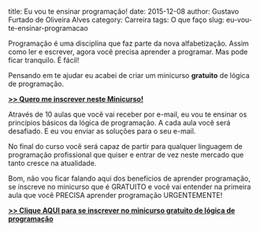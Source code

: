 title: Eu vou te ensinar programação!
date: 2015-12-08
author: Gustavo Furtado de Oliveira Alves
category: Carreira
tags: O que faço
slug: eu-vou-te-ensinar-programacao

Programação é uma disciplina que faz parte da nova alfabetização. Assim como ler e escrever, agora você precisa aprender a programar. Mas pode ficar tranquilo. É fácil!

Pensando em te ajudar eu acabei de criar um minicurso **gratuito** de lógica de programação.

**[>> Quero me inscrever neste Minicurso!]**

Através de 10 aulas que você vai receber por e-mail, eu vou te ensinar os princípios básicos da lógica de programação. A cada aula você será desafiado. E eu vou enviar as soluções para o seu e-mail.

No final do curso você será capaz de partir para qualquer linguagem de programação profissional que quiser e entrar de vez neste mercado que tanto cresce na atualidade.

Bom, não vou ficar falando aqui dos benefícios de aprender programação, se inscreve no minicurso que é GRATUITO e você vai entender na primeira aula que você PRECISA aprender programação URGENTEMENTE!

**[>> Clique AQUI para se inscrever no minicurso gratuito de lógica de programação][>> Quero me inscrever neste Minicurso!]**

  [>> Quero me inscrever neste Minicurso!]: http://bit.ly/1HVkbHt
